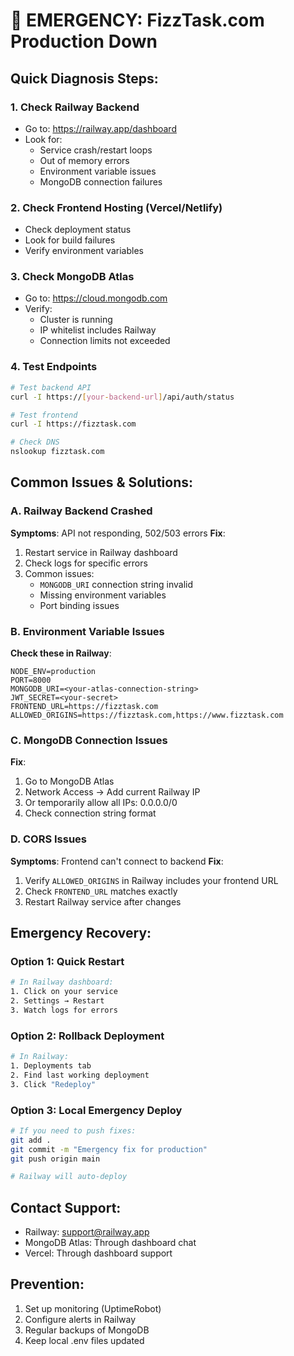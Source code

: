 # 🚨 EMERGENCY: FizzTask.com Production Down

## Quick Diagnosis Steps:

### 1. Check Railway Backend
- Go to: https://railway.app/dashboard
- Look for:
  - Service crash/restart loops
  - Out of memory errors
  - Environment variable issues
  - MongoDB connection failures

### 2. Check Frontend Hosting (Vercel/Netlify)
- Check deployment status
- Look for build failures
- Verify environment variables

### 3. Check MongoDB Atlas
- Go to: https://cloud.mongodb.com
- Verify:
  - Cluster is running
  - IP whitelist includes Railway
  - Connection limits not exceeded

### 4. Test Endpoints
```bash
# Test backend API
curl -I https://[your-backend-url]/api/auth/status

# Test frontend
curl -I https://fizztask.com

# Check DNS
nslookup fizztask.com
```

## Common Issues & Solutions:

### A. Railway Backend Crashed
**Symptoms**: API not responding, 502/503 errors
**Fix**:
1. Restart service in Railway dashboard
2. Check logs for specific errors
3. Common issues:
   - `MONGODB_URI` connection string invalid
   - Missing environment variables
   - Port binding issues

### B. Environment Variable Issues
**Check these in Railway**:
```
NODE_ENV=production
PORT=8000
MONGODB_URI=<your-atlas-connection-string>
JWT_SECRET=<your-secret>
FRONTEND_URL=https://fizztask.com
ALLOWED_ORIGINS=https://fizztask.com,https://www.fizztask.com
```

### C. MongoDB Connection Issues
**Fix**:
1. Go to MongoDB Atlas
2. Network Access → Add current Railway IP
3. Or temporarily allow all IPs: 0.0.0.0/0
4. Check connection string format

### D. CORS Issues
**Symptoms**: Frontend can't connect to backend
**Fix**:
1. Verify `ALLOWED_ORIGINS` in Railway includes your frontend URL
2. Check `FRONTEND_URL` matches exactly
3. Restart Railway service after changes

## Emergency Recovery:

### Option 1: Quick Restart
```bash
# In Railway dashboard:
1. Click on your service
2. Settings → Restart
3. Watch logs for errors
```

### Option 2: Rollback Deployment
```bash
# In Railway:
1. Deployments tab
2. Find last working deployment
3. Click "Redeploy"
```

### Option 3: Local Emergency Deploy
```bash
# If you need to push fixes:
git add .
git commit -m "Emergency fix for production"
git push origin main

# Railway will auto-deploy
```

## Contact Support:
- Railway: support@railway.app
- MongoDB Atlas: Through dashboard chat
- Vercel: Through dashboard support

## Prevention:
1. Set up monitoring (UptimeRobot)
2. Configure alerts in Railway
3. Regular backups of MongoDB
4. Keep local .env files updated
